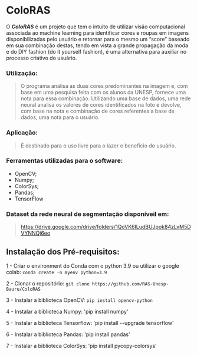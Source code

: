 # ColoRAS
O ***ColoRAS*** é um projeto que tem o intuito de utilizar visão computacional associada ao machine learning para identificar cores e roupas em imagens disponibilizadas pelo usuário e retornar para o mesmo um “score” baseado em sua combinação destas, tendo em vista a grande propagação da moda e do DIY fashion (do it yourself fashion), é uma alternativa para auxiliar no processo criativo do usuário.

### Utilização:
> O programa analisa as duas cores predominantes na imagem e, com base em uma pesquisa feita com os alunos da UNESP,  fornece uma nota para essa combinação. Utilizando uma base de dados, uma rede neural analisa os valores de cores identificados na foto e devolve, com base na nota e combinação de cores referentes a base de dados, uma nota para o usuário.

### Aplicação:
> É destinado para o uso livre para o lazer e benefício do usuário.

### Ferramentas utilizadas para o software:
- OpenCV;
- Numpy;
- ColorSys;
- Pandas;
- TensorFlow

### Dataset da rede neural de segmentação disponíveil em:
> https://drive.google.com/drive/folders/1QoVK6ILudBUJpok84zLvM5DVYNNQj6eo

## Instalação dos Pré-requisitos:

1 - Criar o environment do Conda com o python 3.9 ou utilizar o google colab:
`conda create -n myenv python=3.9`

2 - Clonar o repositório:
`git clone https://github.com/RAS-Unesp-Bauru/ColoRAS`

3 - Instalar a biblioteca OpenCV:
`pip install opencv-python`

4 - Instalar a biblioteca Numpy:
'pip install numpy'

5 - Instalar a biblioteca Tensorflow:
'pip install --upgrade tensorflow'

6 - Instalar a biblioteca Pandas:
'pip install pandas'

7 - Instalar a biblioteca ColorSys:
'pip install pycopy-colorsys'







 
